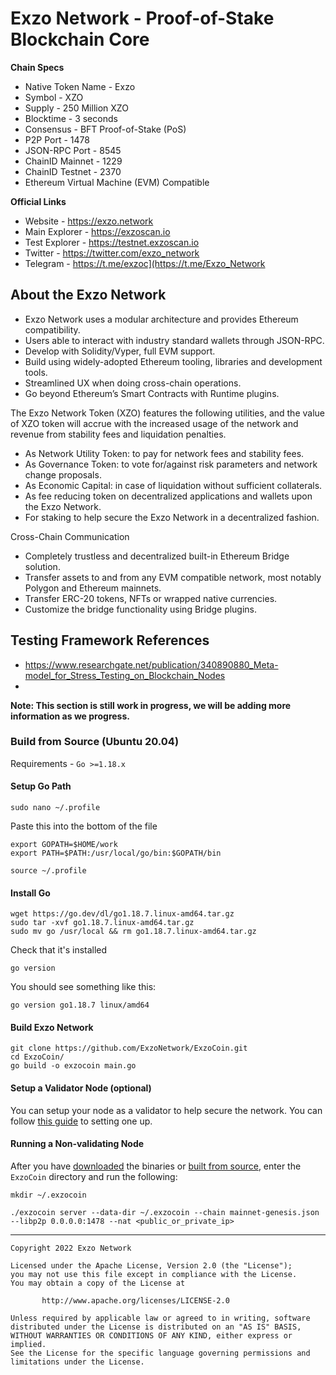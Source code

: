 # Exzo Network - Proof-of-Stake Blockchain Core
**Chain Specs**
* Native Token Name - Exzo
* Symbol - XZO
* Supply - 250 Million XZO
* Blocktime - 3 seconds
* Consensus - BFT Proof-of-Stake (PoS)
* P2P Port - 1478
* JSON-RPC Port - 8545 
* ChainID Mainnet - 1229
* ChainID Testnet - 2370
* Ethereum Virtual Machine (EVM) Compatible

**Official Links**
* Website - https://exzo.network
* Main Explorer - https://exzoscan.io
* Test Explorer - https://testnet.exzoscan.io
* Twitter - https://twitter.com/exzo_network
* Telegram - https://t.me/exzoc](https://t.me/Exzo_Network

## About the Exzo Network 
* Exzo Network uses a modular architecture and provides Ethereum compatibility.
* Users able to interact with industry standard wallets through JSON-RPC.
* Develop with Solidity/Vyper, full EVM support.
* Build using widely-adopted Ethereum tooling, libraries and development tools.
* Streamlined UX when doing cross-chain operations.
* Go beyond Ethereum’s Smart Contracts with Runtime plugins.

The Exzo Network Token (XZO) features the following utilities, and the value of XZO token will accrue with the increased usage of the network and revenue from stability fees and liquidation penalties.

* As Network Utility Token: to pay for network fees and stability fees.
* As Governance Token: to vote for/against risk parameters and network change proposals.
* As Economic Capital: in case of liquidation without sufficient collaterals.
* As fee reducing token on decentralized applications and wallets upon the Exzo Network.
* For staking to help secure the Exzo Network in a decentralized fashion.

Cross-Chain Communication
* Completely trustless and decentralized built-in Ethereum Bridge solution.
* Transfer assets to and from any EVM compatible network, most notably Polygon and Ethereum mainnets.
* Transfer ERC-20 tokens, NFTs or wrapped native currencies.
* Customize the bridge functionality using Bridge plugins.

## Testing Framework References
* https://www.researchgate.net/publication/340890880_Meta-model_for_Stress_Testing_on_Blockchain_Nodes
* 

**Note: This section is still work in progress, we will be adding more information as we progress.**

### Build from Source (Ubuntu 20.04)
Requirements - `Go >=1.18.x`

#### Setup Go Path
```
sudo nano ~/.profile
```
Paste this into the bottom of the file
```
export GOPATH=$HOME/work
export PATH=$PATH:/usr/local/go/bin:$GOPATH/bin
```
```
source ~/.profile
```

#### Install Go
```
wget https://go.dev/dl/go1.18.7.linux-amd64.tar.gz
sudo tar -xvf go1.18.7.linux-amd64.tar.gz
sudo mv go /usr/local && rm go1.18.7.linux-amd64.tar.gz
```
Check that it's installed
```
go version
```
You should see something like this:
```
go version go1.18.7 linux/amd64
```

#### Build Exzo Network
```
git clone https://github.com/ExzoNetwork/ExzoCoin.git
cd ExzoCoin/
go build -o exzocoin main.go
```

#### Setup a Validator Node (optional)
You can setup your node as a validator to help secure the network. You can follow [this guide](ValidatorGuide.md) to setting one up. 

#### Running a Non-validating Node
After you have [downloaded](https://github.com/ExzoNetwork/Exzo-Network-Core/releases/latest) the binaries or [built from source](https://github.com/ExzoNetwork/ExzoCoin#build-from-source), enter the `ExzoCoin` directory and run the following:
```
mkdir ~/.exzocoin
```
```
./exzocoin server --data-dir ~/.exzocoin --chain mainnet-genesis.json --libp2p 0.0.0.0:1478 --nat <public_or_private_ip>
```


---
```
Copyright 2022 Exzo Network

Licensed under the Apache License, Version 2.0 (the "License");
you may not use this file except in compliance with the License.
You may obtain a copy of the License at

       http://www.apache.org/licenses/LICENSE-2.0

Unless required by applicable law or agreed to in writing, software
distributed under the License is distributed on an "AS IS" BASIS,
WITHOUT WARRANTIES OR CONDITIONS OF ANY KIND, either express or implied.
See the License for the specific language governing permissions and
limitations under the License.
```
